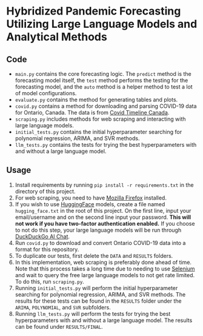 # Hybridized Pandemic Forecasting Utilizing Large Language Models and Analytical Methods

## Code

- ``main.py`` contains the core forecasting logic. The ``predict`` method is the forecasting model itself, the ``test`` method performs the testing for the forecasting model, and the ``auto`` method is a helper method to test a lot of model configurations.
- ``evaluate.py`` contains the method for generating tables and plots.
- ``covid.py`` contains a method for downloading and parsing COVID-19 data for Ontario, Canada. The data is from [Covid Timeline Canada](https://github.com/ccodwg/CovidTimelineCanada/blob/main/data/pt/hosp_admissions_pt.csv "Covid Timeline Canada GitHub").
- ``scraping.py`` includes methods for web scraping and interacting with large language models.
- ``initial_tests.py`` contains the initial hyperparameter searching for polynomial regression, ARIMA, and SVR methods.
- ``llm_tests.py`` contains the tests for trying the best hyperparameters with and without a large language model.

## Usage

1. Install requirements by running ``pip install -r requirements.txt`` in the directory of this project.
2. For web scraping, you need to have [Mozilla Firefox](https://www.mozilla.org/en-CA/firefox "Mozilla Firefox") installed.
3. If you wish to use [HuggingFace](https://huggingface.co "HuggingFace") models, create a file named ``hugging_face.txt`` in the root of this project. On the first line, input your email/username and on the second line input your password. **This will not work if you have two-factor authentication enabled.** If you choose to not do this step, your large language models will be run through [DuckDuckGo AI Chat](https://duckduckgo.com/?q=DuckDuckGo+AI+Chat&ia=chat "DuckDuckGo AI Chat").
4. Run ``covid.py`` to download and convert Ontario COVID-19 data into a format for this repository.
5. To duplicate our tests, first delete the ``DATA`` and ``RESULTS`` folders.
6. In this implementation, web scraping is preferably done ahead of time. Note that this process takes a long time due to needing to use [Selenium](https://www.selenium.dev "") and wait to query the free large language models to not get rate limited. To do this, run ``scraping.py``.
7. Running ``initial_tests.py`` will perform the initial hyperparameter searching for polynomial regression, ARIMA, and SVR methods. The results for these tests can be found in the ``RESULTS`` folder under the ``ARIMA``, ``POLYNOMIAL``, and ``SVR`` subfolders.
8. Running ``llm_tests.py`` will perform the tests for trying the best hyperparameters with and without a large language model. The results can be found under ``RESULTS/FINAL``.